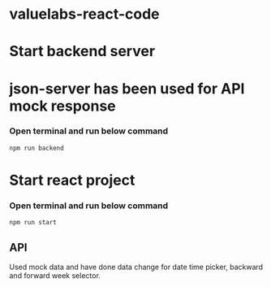 # valuelabs-react-code

# Start backend server
# json-server has been used for API mock response
### Open terminal and run below command
    npm run backend

# Start react project
### Open terminal and run below command
    npm run start

## API
Used mock data and have done data change for date time picker, backward and forward week selector. 